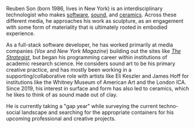 Reuben Son (born 1986, lives in New York) is an interdisciplinary technologist who makes [software](/#software), [sound](/#sound), and [ceramics](/#ceramics). Across these different media, he approaches his work as sculpture, as an engagement with some form of materiality that is ultimately rooted in embodied experience.

As a full-stack software developer, he has worked primarily at media companies (_Vox_ and _New York Magazine_) building out the sites like *[The Strategist](https://nymag.com/strategist)*, but began his programming career within institutions of academic research science. He considers sound art to be his primary creative practice, and has mostly been working in a supporting/collaborative role with artists like Eli Keszler and James Hoff for institutions like the Whitney Museum of American Art and the London ICA. Since 2019, his interest in surface and form has also led to ceramics, which he likes to think of as sound made out of clay.

He is currently taking a "gap year" while surveying the current techno-social landscape and searching for the appropriate containers for his upcoming professional and creative projects.